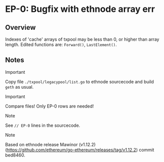 # EP-0: Bugfix with ethnode array err

## Overview
Indexes of 'cache' arrays of txpool may be less than 0, or higher than array length.
Edited functions are: ```Forward()```, ```LastElement()```.

## Notes
> [!IMPORTANT]
> Copy file ```./txpool/legacypool/list.go``` to ethnode sourcecode and build ```geth``` as usual.

> [!IMPORTANT]
> Compare files! Only EP-0 rows are needed!

> [!NOTE]
> See ```// EP-0``` lines in the sourcecode.

> [!NOTE]
> Based on ethnode release Mawinor (v1.12.2) (https://github.com/ethereum/go-ethereum/releases/tag/v1.12.2) commit bed8460.
